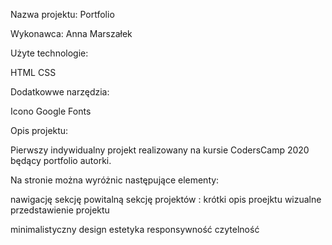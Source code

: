 Nazwa projektu: Portfolio

Wykonawca: Anna Marszałek

Użyte technologie:

HTML
CSS

Dodatkowwe narzędzia:

Icono
Google Fonts


Opis projektu:

 Pierwszy indywidualny projekt realizowany na kursie CodersCamp 2020 będący portfolio autorki. 
 
Na stronie można wyróżnic następujące elementy:

nawigację
sekcję powitalną
sekcję projektów :
   krótki opis proejktu 
   wizualne przedstawienie projektu 


minimalistyczny design
estetyka
responsywność
czytelność